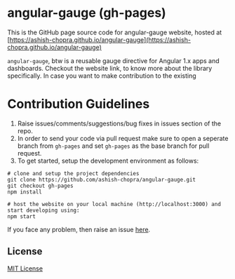 # angular-gauge (gh-pages)

This is the GitHub page source code for angular-gauge website, hosted at [https://ashish-chopra.github.io/angular-gauge](https://ashish-chopra.github.io/angular-gauge)

`angular-gauge`, btw is a reusable gauge directive for Angular 1.x apps and dashboards. Checkout the website link, to know more about the library specifically.
In case you want to make contribution to the existing 

# Contribution Guidelines

1. Raise issues/comments/suggestions/bug fixes in issues section of the repo.
2. In order to send your code via pull request make sure to open a seperate branch from `gh-pages` and set `gh-pages` as the base branch for pull request.
3. To get started, setup the development environment as follows:

```
# clone and setup the project dependencies
git clone https://github.com/ashish-chopra/angular-gauge.git
git checkout gh-pages
npm install

# host the website on your local machine (http://localhost:3000) and start developing using:
npm start
```

If you face any problem, then raise an issue [here](https://github.com/ashish-chopra/angular-gauge/issues).

License
---------
[MIT License](https://github.com/ashish-chopra/angular-gauge/blob/master/LICENSE)


